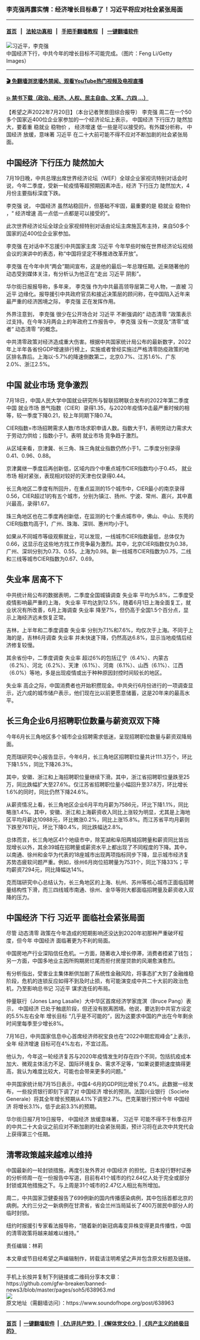 ### 李克强再露实情：经济增长目标悬了！习近平将应对社会紧张局面
------------------------

#### [首页](https://github.com/gfw-breaker/banned-news3/blob/master/README.md) &nbsp;&nbsp;|&nbsp;&nbsp; [法轮功真相](https://github.com/begood0513/basic/blob/master/README.md)  &nbsp;&nbsp;|&nbsp;&nbsp; [手把手翻墙教程](https://github.com/gfw-breaker/guides/wiki)  &nbsp;&nbsp;|&nbsp;&nbsp; [一键翻墙软件](https://github.com/gfw-breaker/nogfw/blob/master/README.md)  



<div><img alt="习近平，李克强" src="https://img.soundofhope.org/2022-07/gettyimages-140976137-1658348545962.jpg"/>
<br/><figcaption class="caption">
 中国经济下行，中共今年的增长目标不可能完成。（图片：Feng Li/Getty Images）
</figcaption></div><hr/>

#### [ 🎬  免翻墙浏览墙外禁闻、观看YouTube热门视频及电视直播](https://github.com/gfw-breaker/HelloWorld)

#### [ 💥  禁书下载（政治、经济、人权、民主自由、文革、六四 ...）](https://github.com/gfw-breaker/books/blob/master/README.md)

<div><div class="Content__Wrapper sc-1bvya0-0 grZQxZ">
 <p class="meta-top">
  <span class="meta">
   【希望之声2022年7月20日】（本台记者贺景田综合报导）
  </span>
  <ok href="/term/1429">
   李克强
  </ok>
  周二在一个50多个国家近400位企业家参加的一个经济论坛上表示，
  <ok href="/term/2423">
   中国经济
  </ok>
  <ok href="/term/172430">
   下行压力
  </ok>
  陡然加大，要着重
  <ok href="/term/1587">
   稳就业
  </ok>
  <ok href="/term/763571">
   稳物价
  </ok>
  ，
  <ok href="/term/67706">
   经济增速
  </ok>
  低一些是可以接受的。有外媒分析称，
  <ok href="/term/2423">
   中国经济
  </ok>
  放缓，意味著
  <ok href="/term/1063">
   习近平
  </ok>
  在二十大前可能不得不应对不断加剧的社会紧张局面。
 </p>
 <h2>
  <strong>
   <ok href="/term/2423">
    中国经济
   </ok>
   <ok href="/term/172430">
    下行压力
   </ok>
   陡然加大
  </strong>
 </h2>
 <p>
  7月19日晚，中共总理出席世界经济论坛（WEF）全球企业家视讯特别对话会时说，今年二季度，受新一轮疫情等超预期因素冲击，经济
  <ok href="/term/172430">
   下行压力
  </ok>
  陡然加大，4月份主要指标深度下跌。
 </p>
 <p>
  <ok href="/term/1429">
   李克强
  </ok>
  说，
  <ok href="/term/2423">
   中国经济
  </ok>
  虽然站稳回升，但基础不牢固，最重要的是
  <ok href="/term/1587">
   稳就业
  </ok>
  <ok href="/term/763571">
   稳物价
  </ok>
  ，“
  <ok href="/term/67706">
   经济增速
  </ok>
  高一点低一点都是可以接受的”。
 </p>
 <p>
  此次世界经济论坛全球企业家视频特别对话由论坛主席施瓦布主持，来自50多个国家的近400位企业家参加。
 </p>
 <p>
  <ok href="/term/1429">
   李克强
  </ok>
  在对话中不忘援引中共国家主席
  <ok href="/term/1063">
   习近平
  </ok>
  今年早些时候在世界经济论坛视频会议的演讲中的表态，称“中国将坚定不移推进改革开放”。
 </p>
 <p>
  <ok href="/term/1429">
   李克强
  </ok>
  在今年中共“两会”期间宣布，这是他的最后一年总理任期。近来随著他的动态受到媒体关注，有分析认为他正在“走出
  <ok href="/term/1063">
   习近平
  </ok>
  阴影”。
 </p>
 <p>
  华尔街日报报导称，多年来，
  <ok href="/term/1429">
   李克强
  </ok>
  作为中共最高领导层第二号人物，一直被
  <ok href="/term/1063">
   习近平
  </ok>
  边缘化。报导援引中共政府官员和接近决策层的顾问称，在中国陷入近年来最严重的经济困境之际，
  <ok href="/term/1429">
   李克强
  </ok>
  正在发挥作用。
 </p>
 <p>
  外界注意到，
  <ok href="/term/1429">
   李克强
  </ok>
  很少在公开场合对
  <ok href="/term/1063">
   习近平
  </ok>
  不断强调的“
  <ok href="/term/432790">
   动态清零
  </ok>
  ”政策表示过支持。在今年3月两会上的年政府工作报告中，
  <ok href="/term/1429">
   李克强
  </ok>
  没有一次提及“清零”或者“
  <ok href="/term/432790">
   动态清零
  </ok>
  ”的概念。
 </p>
 <p>
  中共清零政策对经济造成重大伤害。根据中共国家统计局公布的最新数字，2022年上半年各省份GDP增速排行榜上，实施或者曾经实施过严格清零防疫政策的地区排名靠后。上海以-5.7%的降速倒数第二，北京0.7%、江苏1.6%、广东2.0%、浙江2.5%。
 </p>
 <h2>
  <strong>
   中国
   <ok href="/term/10775">
    就业市场
   </ok>
   竞争激烈
  </strong>
 </h2>
 <p>
  7月18日，中国人民大学中国就业研究所与智联招聘联合发布的2022年第二季度中国
  <ok href="/term/10775">
   就业市场
  </ok>
  景气指数（CIER）录得1.35，与2020年疫情冲击最严重时候的相等，较一季度下降0.21，较上年同期下降0.74。
 </p>
 <p>
  CIER指数=市场招聘需求人数/市场求职申请人数。指数大于1，表明劳动力需求大于劳动力供给；指数小于1，表明
  <ok href="/term/10775">
   就业市场
  </ok>
  竞争趋于激烈。
 </p>
 <p>
  从区域来看，京津冀、长三角、珠三角就业指数仍然小于1，二季度分别录得0.41、0.96、0.88。
 </p>
 <p>
  京津冀继一季度后再创新低，区域内四个中重点城市CIER指数均小于0.45，
  <ok href="/term/10775">
   就业市场
  </ok>
  相对紧张，表现相对较好的天津也仅录得0.44。
 </p>
 <p>
  长三角地区二季度有所回升，在重点监测的15个城市中，CIER最小的南京录得0.56，CIER超过1的有五个城市，分别为镇江、扬州、宁波、常州、嘉兴，其中嘉兴最高，录得1.67。
 </p>
 <p>
  珠三角地区也在二季度再创新低，在监测的七个重点城市中，佛山、中山、东莞的CIER指数均高于1，广州、珠海、深圳、惠州均小于1。
 </p>
 <p>
  如果从不同城市等级观察就业，可以发现，一线城市CIER指数最低，总体仅为0.66，这显示在这些地方找工作竞争最为激烈。其中，北京CIER指数仅为0.38，广州、深圳分别为0.73、0.55，上海为0.98。新一线城市CIER指数为0.75，二线和三线等城市CIER指数为0.67、0.69。
 </p>
 <h2>
  <strong>
   <ok href="/term/3992">
    失业率
   </ok>
   居高不下
  </strong>
 </h2>
 <p>
  中共统计局公布的数据表明，二季度全国城镇调查
  <ok href="/term/3992">
   失业率
  </ok>
  平均为5.8%，二季度受疫情影响最严重的上海，
  <ok href="/term/3992">
   失业率
  </ok>
  平均达到12.5%，随着6月1日上海全面复工，就业状况有所改善，6月上海调查
  <ok href="/term/3992">
   失业率
  </ok>
  降至7%，但仍高于全国1.5个百分点，显示上海经济远未恢复正常。
 </p>
 <p>
  吉林，上半年和二季度调查
  <ok href="/term/3992">
   失业率
  </ok>
  分别为7.1%和7.6%，均仅次于上海。不同于上海的是，吉林6月调查
  <ok href="/term/3992">
   失业率
  </ok>
  并未快速下降，仍然高达6.8%，显示当地疫情后经济修复较慢。
 </p>
 <p>
  其余省份中，二季度调查
  <ok href="/term/3992">
   失业率
  </ok>
  超过6%的包括辽宁（6.4%）、内蒙古（6.2%）、河北（6.2%）、天津（6.1%）、河南（6.1%）、山西（6.1%）、江西（6.0%）等地，多是出现疫情或出于种种原因封控时间较长的地区。
 </p>
 <p>
  <ok href="/term/3992">
   失业率
  </ok>
  高企之际，中国消费者也开始积攒现金。中共央行6月份进行的一项调查显示，近六成的城市储户表示，他们现在比以前更愿意储蓄，这是20年来的最高水平。
 </p>
 <h2>
  <strong>
   长三角企业6月招聘职位数量与薪资双双下降
  </strong>
 </h2>
 <p>
  今年6月长三角地区多个城市企业招聘需求低迷，呈现招聘职位数量与薪资双降局面。
 </p>
 <p>
  克而瑞研究中心报告显示，今年6月，长三角地区招聘职位量共计111.3万个，环比下降1.5%，同比下降26.3%。
 </p>
 <p>
  其中，安徽、浙江和上海招聘职位量继续下滑。其中，浙江省招聘职位量跌至25万，同比跌幅扩大至27.6%。仅江苏省招聘职位量小幅回升至37.8万，环比增长1.6%的同时，同比仍然下降24.6%。
 </p>
 <p>
  从薪资情况上看，长三角地区企业6月平均月薪为7586元，环比下降1.1%，同比略涨1.4%。其中，安徽、浙江和上海薪资收入同比上涨较为明显，尤其是上海地区平均月薪达10988元，环比微涨0.2%，同比上涨15.8%。而江苏省平均月薪则下跌至7611元，环比下降0.4%，同比跌幅达2.8%。
 </p>
 <p>
  总体而言，长三角地区41个地级市中，除芜湖和阜阳两城招聘量和薪资同比皆出现增长以外，其余39城在招聘量或薪资水平上都出现了不同程度的下降。其中，以南通、徐州和金华为代表的18座城市出现两项指标同步下降，显示城市经济复苏势态疲软问题严重。例如，徐州6月岗位招聘量为7531个，同比下降33%；平均薪资7294元，同比降幅达14%。
 </p>
 <p>
  克而瑞研究中心总结认为，长三角地区的上海、杭州、苏州等核心城市正面临招聘量结构性下滑，而三四线城市南通、徐州、金华等则大都面临招聘量及薪资收入双降的压力。
 </p>
 <h2>
  <strong>
   <ok href="/term/2423">
    中国经济
   </ok>
   下行
   <ok href="/term/1063">
    习近平
   </ok>
   面临社会紧张局面
  </strong>
 </h2>
 <p>
  尽管
  <ok href="/term/432790">
   动态清零
  </ok>
  政策在今年造成的短期影响还没达到2020年初那种严重破坏程度，但今年
  <ok href="/term/2423">
   中国经济
  </ok>
  面临著更为不利的局面。
 </p>
 <p>
  中国房地产行业深陷信任危机。一方面，随著收入增长停滞，消费者捂紧了钱包；另一方面，中国多地业主因所购期房烂尾而拒付房屋贷款的风潮愈演愈烈。
 </p>
 <p>
  有分析指出，受害业主集体断供加剧了系统性金融风险，将事态扩大到了金融维稳阶段，危机的连锁反应如得不到及时止损，有可能演变成中共二十大前的政治危机，乃至影响总书记
  <ok href="/term/1063">
   习近平
  </ok>
  谋求连任的布局。
 </p>
 <p>
  仲量联行（Jones Lang Lasalle）大中华区首席经济学家庞溟（Bruce Pang）表示，
  <ok href="/term/2423">
   中国经济
  </ok>
  已处于触底阶段，但还没有脱离困境。他说，要达到中共官方设定的5.5%左右全年
  <ok href="/term/258754">
   增长目标
  </ok>
  “几乎是不可能的”，因为这要求中国的产出在今年剩余时间里每季至少增长8%。
 </p>
 <p>
  7月16日，中共国家信息中心首席经济师祝宝良也在“2022中期宏观峰会”上表示，全年
  <ok href="/term/67706">
   经济增速
  </ok>
  目标可在4%左右，不宜过高。
 </p>
 <p>
  他认为，今年这一轮经济复苏与2020年疫情发生时存在四个不同，包括抗疫成本加大、微观主体活力不足、国际环境复杂、需求不足等，“如果说要把速度搞得更高，我认为难度比较大，可能也会带来更多的问题。”
 </p>
 <p>
  中共国家统计局7月15日表示，中国4-6月的GDP同比增长了0.4%。此数据一经发布，一些投资银行即刻下调了对
  <ok href="/term/2423">
   中国经济
  </ok>
  增长的预测。法国兴业银行（Societe Generale）将其全年增长预期从4.1%下调至2.7%。巴克莱银行预计今年
  <ok href="/term/2423">
   中国经济
  </ok>
  将增长3.1%，低于此前3.3%的预期。
 </p>
 <p>
  华尔街日报7月19日报导，
  <ok href="/term/2423">
   中国经济
  </ok>
  放缓意味著，
  <ok href="/term/1063">
   习近平
  </ok>
  可能不得不于秋季召开的中共二十大会议之前应对不断加剧的社会紧张局面，预计习将在此次中共党代会上获得第三个任期。
 </p>
 <h2>
  <strong>
   清零政策越来越难以维持
  </strong>
 </h2>
 <p>
  中国最新的一轮封锁措施，再度引发外界对
  <ok href="/term/2423">
   中国经济
  </ok>
  的担忧。日本投行野村证券的分析师周一在一份报告中写道，目前有41个城市的约2.64亿人处于完全或部分封锁或其他措施之下。与上周是31个城市的2.47亿人相比有所增加。
 </p>
 <p>
  周二，中共国家卫健委报告了699例新的国内传播感染病例，其中包括首都北京的病例。大约三分之一新病例在甘肃省，省会兰州当局延长了400万居民中部分人的临时封锁。
 </p>
 <p>
  纽约时报援引专家看法报导称，“随着新的新冠病毒变异株变得更具传播性，中国的清零政策将越来越难以维持。”
 </p>
 <p class="meta-btm">
  责任编辑：林莉
 </p>
 <p class="meta-btm">
  本文章或节目经希望之声编辑制作，转载请注明希望之声并包含原文标题及链接。
 </p>
</div>
</div>
<hr/>
手机上长按并复制下列链接或二维码分享本文章：<br/>
https://github.com/gfw-breaker/banned-news3/blob/master/pages/soh5/638963.md <br/>
<a href='https://github.com/gfw-breaker/banned-news3/blob/master/pages/soh5/638963.md'><img src='https://github.com/gfw-breaker/banned-news3/blob/master/pages/soh5/638963.md.png'/></a> <br/>
原文地址（需翻墙访问）：https://www.soundofhope.org/post/638963


------------------------
#### [首页](https://github.com/gfw-breaker/banned-news3/blob/master/README.md) &nbsp;|&nbsp; [一键翻墙软件](https://github.com/gfw-breaker/nogfw/blob/master/README.md) &nbsp;| [《九评共产党》](https://github.com/gfw-breaker/9ping.md/blob/master/README.md#九评之一评共产党是什么) | [《解体党文化》](https://github.com/gfw-breaker/jtdwh.md/blob/master/README.md) | [《共产主义的终极目的》](https://github.com/gfw-breaker/gczydzjmd.md/blob/master/README.md)


<img src='http://gfw-breaker.win/banned-news3/pages/soh5/638963.md' width='0px' height='0px'/>